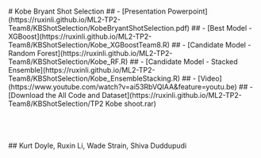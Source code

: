 <br/>
# Kobe Bryant Shot Selection 
## - [Presentation Powerpoint](https://ruxinli.github.io/ML2-TP2-Team8/KBShotSelection/KobeBryantShotSelection.pdf)
## - [Best Model - XGBoost](https://ruxinli.github.io/ML2-TP2-Team8/KBShotSelection/Kobe_XGBoostTeam8.R)
## - [Candidate Model - Random Forest](https://ruxinli.github.io/ML2-TP2-Team8/KBShotSelection/Kobe_RF.R)
## - [Candidate Model - Stacked Ensemble](https://ruxinli.github.io/ML2-TP2-Team8/KBShotSelection/Kobe_EnsembleStacking.R)
## - [Video](https://www.youtube.com/watch?v=ai53RbVQIAA&feature=youtu.be)
## - [Download the All Code and Dataset](https://ruxinli.github.io/ML2-TP2-Team8/KBShotSelection/TP2 Kobe shoot.rar)
<br/>
<br/>
<br/>
<br/>
<br/>
## Kurt Doyle, Ruxin Li, Wade Strain, Shiva Duddupudi

